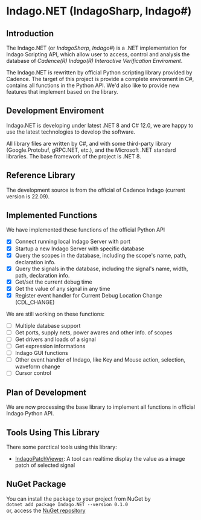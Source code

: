 # Indago.NET (IndagoSharp, Indago#)

## Introduction
The Indago.NET (or *IndagoSharp*, *Indago#*) is a .NET implementation for Indago Scripting API,
which allow user to access, control and analysis the database of *Cadence(R) Indago(R) Interactive Verification Enviroment*.

The Indago.NET is rewritten by official Python scripting library provided by Cadence. The target of this project is provide a complete enviroment in C#, contains all functions in the Python API. We'd also like to provide new features that implement based on the library.

## Development Enviroment
Indago.NET is developing under latest .NET 8 and C# 12.0, we are happy to use the latest technologies to develop the software.

All library files are written by C#, and with some third-party library (Google.Protobuf, gRPC.NET, etc.), and the Microsoft .NET standard libraries. The base framework of the project is .NET 8.

## Reference Library
The development source is from the official of Cadence Indago (current version is 22.09).

## Implemented Functions
We have implemented these functions of the official Python API
- [x] Connect running local Indago Server with port
- [x] Startup a new Indago Server with specific database
- [x] Query the scopes in the database, including the scope's name, path, declaration info.
- [x] Query the signals in the database, including the signal's name, width, path, declaration info.
- [x] Get/set the current debug time
- [x] Get the value of any signal in any time
- [x] Register event handler for Current Debug Location Change (CDL_CHANGE)

We are still working on these functions:
- [ ] Multiple database support
- [ ] Get ports, supply nets, power awares and other info. of scopes
- [ ] Get drivers and loads of a signal
- [ ] Get expression informations
- [ ] Indago GUI functions
- [ ] Other event handler of Indago, like Key and Mouse action, selection, waveform change
- [ ] Cursor control

## Plan of Development
We are now processing the base library to implement all functions in official Indago Python API.

## Tools Using This Library
There some parctical tools using this library:
* [IndagoPatchViewer](https://github.com/Aperture-Electronic/IndagoPatchViewer): A tool can realtime display the value as a image patch of selected signal 

## NuGet Package
You can install the package to your project from NuGet by   
```dotnet add package Indago.NET --version 0.1.0```   
or, access the [NuGet repository](https://www.nuget.org/packages/Indago.NET)
